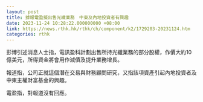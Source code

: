 ```yaml
---
layout: post
title: 據報電盈擬出售光纖業務　中東及內地投資者有興趣
date: 2023-11-24 10:28:22.000000000 +08:00
link: https://news.rthk.hk/rthk/ch/component/k2/1729203-20231124.htm
categories: rthk
---
```


彭博引述消息人士指，電訊盈科計劃出售所持光纖業務的部分股權，作價大約10億美元，所得資金將會用作減債及提升業務增長。

報道指，公司正就這個潛在交易與財務顧問研究，又指該項資產引起內地投資者及中東主權財富基金的興趣。
 
電盈指，對報道沒有回應。
